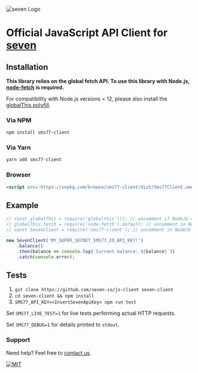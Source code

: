 ![](https://www.seven.io/wp-content/uploads/Logo.svg "seven Logo")

# Official JavaScript API Client for [seven](https://www.seven.io)

## Installation

**This library relies on the global fetch API. To use this library with
Node.js, [node-fetch](https://github.com/node-fetch/node-fetch) is required.**

For compatibility with Node.js versions < 12, please also install
the [globalThis polyfill](https://github.com/es-shims/globalThis).

### Via NPM

```bash
npm install sms77-client
```

### Via Yarn

```bash
yarn add sms77-client
```

### Browser

```html
<script src='https://unpkg.com/browse/sms77-client/dist/Sms77Client.umd.js'></script>
```

## Example

```javascript
// const globalThis = require('globalthis')(); // uncomment if NodeJS < NodeJS versions < 12
// globalThis.fetch = require('node-fetch').default; // uncomment in NodeJS environments
// const SevenClient = require('sms77-client'); // uncomment in NodeJS environments

new SevenClient('MY_SUPER_SECRET_SMS77_IO_API_KEY!')
	.balance()
	.then(balance => console.log(`Current balance: ${balance}`))
	.catch(console.error);
```

## Tests

1. `git clone https://github.com/seven-io/js-client seven-client`
2. `cd seven-client && npm install`
3. `SMS77_API_KEY=<InsertSevenApiKey> npm run test`

Set `SMS77_LIVE_TEST=1` for live tests performing actual HTTP requests.

Set `SMS77_DEBUG=1` for details printed to `stdout`.

### Support

Need help? Feel free to [contact us](https://www.seven.io/en/company/contact/).

[![MIT](https://img.shields.io/badge/License-MIT-teal.svg)](LICENSE)
